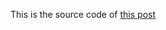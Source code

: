 
This is the source code of [this post](http://www.bswen.com/2018/06/springboot-springboot-2-with-JPA-pagination-example.html)